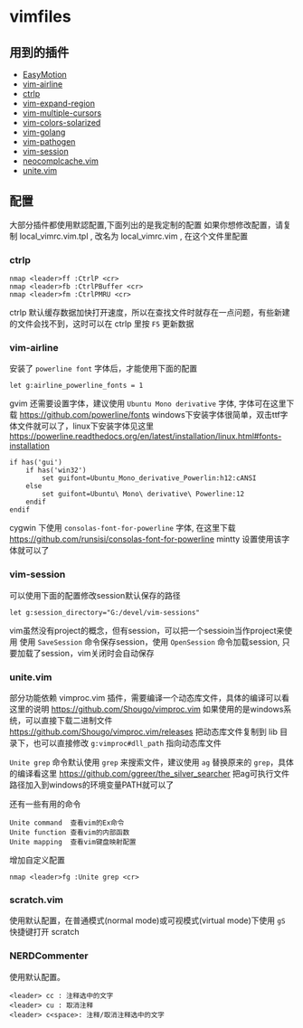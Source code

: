 # vimfiles
## 用到的插件
 * [EasyMotion](https://github.com/Lokaltog/vim-easymotion)
 * [vim-airline](https://github.com/bling/vim-airline)
 * [ctrlp](https://github.com/kien/ctrlp.vim)
 * [vim-expand-region](https://github.com/terryma/vim-expand-region)
 * [vim-multiple-cursors](https://github.com/terryma/vim-multiple-cursors)
 * [vim-colors-solarized](https://github.com/altercation/vim-colors-solarized)
 * [vim-golang](https://github.com/jnwhiteh/vim-golang)
 * [vim-pathogen](https://github.com/tpope/vim-pathogen)
 * [vim-session](https://github.com/xolox/vim-session)
 * [neocomplcache.vim](https://github.com/Shougo/neocomplcache.vim)
 * [unite.vim](https://github.com/Shougo/unite.vim)


## 配置
大部分插件都使用默認配置,下面列出的是我定制的配置
如果你想修改配置，请复制 local_vimrc.vim.tpl , 改名为 local_vimrc.vim , 在这个文件里配置

### ctrlp
```
nmap <leader>ff :CtrlP <cr>
nmap <leader>fb :CtrlPBuffer <cr>
nmap <leader>fm :CtrlPMRU <cr>
```
ctrlp 默认缓存数据加快打开速度，所以在查找文件时就存在一点问题，有些新建的文件会找不到，这时可以在 ctrlp 里按 `F5` 更新数据 

### vim-airline
安装了 `powerline font` 字体后，才能使用下面的配置
```
let g:airline_powerline_fonts = 1
```
gvim 还需要设置字体，建议使用 `Ubuntu Mono derivative` 字体, 字体可在这里下载 https://github.com/powerline/fonts
windows下安装字体很简单，双击ttf字体文件就可以了，linux下安装字体见这里 https://powerline.readthedocs.org/en/latest/installation/linux.html#fonts-installation
```
if has('gui')
	if has('win32')
		set guifont=Ubuntu_Mono_derivative_Powerlin:h12:cANSI
	else
		set guifont=Ubuntu\ Mono\ derivative\ Powerline:12
	endif
endif
```
cygwin 下使用 `consolas-font-for-powerline` 字体, 在这里下载 https://github.com/runsisi/consolas-font-for-powerline
mintty 设置使用该字体就可以了

### vim-session 
可以使用下面的配置修改session默认保存的路径
```
let g:session_directory="G:/devel/vim-sessions"
```
vim虽然没有project的概念，但有session，可以把一个sessioin当作project来使用
使用 `SaveSession` 命令保存session，使用 `OpenSession` 命令加载session, 只要加载了session，vim关闭时会自动保存

### unite.vim
部分功能依赖 vimproc.vim 插件，需要编译一个动态库文件，具体的编译可以看这里的说明 https://github.com/Shougo/vimproc.vim
如果使用的是windows系统，可以直接下载二进制文件 https://github.com/Shougo/vimproc.vim/releases
把动态库文件复制到 lib 目录下，也可以直接修改 `g:vimproc#dll_path` 指向动态库文件

`Unite grep` 命令默认使用 `grep` 来搜索文件，建议使用 `ag` 替换原来的 `grep`，具体的编译看这里 https://github.com/ggreer/the_silver_searcher 
把ag可执行文件路径加入到windows的环境变量PATH就可以了

还有一些有用的命令
```
Unite command  查看vim的Ex命令
Unite function 查看vim的内部函数
Unite mapping  查看vim键盘映射配置
```

增加自定义配置
```
nmap <leader>fg :Unite grep <cr>
```

### scratch.vim
使用默认配置，在普通模式(normal mode)或可视模式(virtual mode)下使用 `gS` 快捷键打开 scratch

### NERDCommenter 
使用默认配置。
```
<leader> cc : 注释选中的文字
<leader> cu : 取消注释 
<leader> c<space>: 注释/取消注释选中的文字
```

